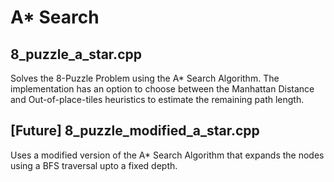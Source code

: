 # A* Search

## 8_puzzle_a_star.cpp
Solves the 8-Puzzle Problem using the A* Search Algorithm.
The implementation has an option to choose between the Manhattan Distance and Out-of-place-tiles heuristics to estimate the remaining path length.

## [Future] 8_puzzle_modified_a_star.cpp
Uses a modified version of the A* Search Algorithm that expands the nodes using a BFS traversal upto a fixed depth.
